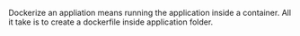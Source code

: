 Dockerize an appliation means running the application inside a container. All it take is to create a dockerfile inside application folder. 

